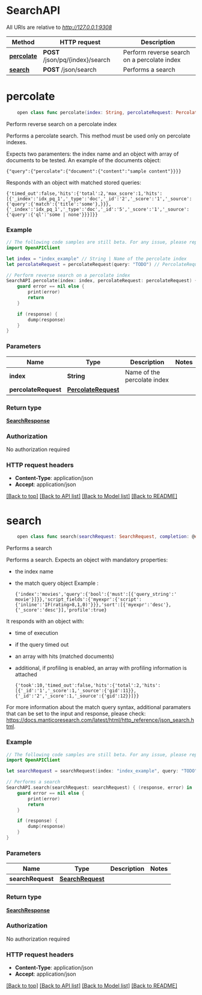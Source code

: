 # SearchAPI

All URIs are relative to *http://127.0.0.1:9308*

Method | HTTP request | Description
------------- | ------------- | -------------
[**percolate**](SearchAPI.md#percolate) | **POST** /json/pq/{index}/search | Perform reverse search on a percolate index
[**search**](SearchAPI.md#search) | **POST** /json/search | Performs a search


# **percolate**
```swift
    open class func percolate(index: String, percolateRequest: PercolateRequest, completion: @escaping (_ data: SearchResponse?, _ error: Error?) -> Void)
```

Perform reverse search on a percolate index

Performs a percolate search. 
This method must be used only on percolate indexes.

Expects two paramenters: the index name and an object with array of documents to be tested.
An example of the documents object:

  ```
  {"query":{"percolate":{"document":{"content":"sample content"}}}}
  ```

Responds with an object with matched stored queries: 

  ```
  {'timed_out':false,'hits':{'total':2,'max_score':1,'hits':[{'_index':'idx_pq_1','_type':'doc','_id':'2','_score':'1','_source':{'query':{'match':{'title':'some'},}}},{'_index':'idx_pq_1','_type':'doc','_id':'5','_score':'1','_source':{'query':{'ql':'some | none'}}}]}}
  ```


### Example 
```swift
// The following code samples are still beta. For any issue, please report via http://github.com/OpenAPITools/openapi-generator/issues/new
import OpenAPIClient

let index = "index_example" // String | Name of the percolate index
let percolateRequest = percolateRequest(query: "TODO") // PercolateRequest | 

// Perform reverse search on a percolate index
SearchAPI.percolate(index: index, percolateRequest: percolateRequest) { (response, error) in
    guard error == nil else {
        print(error)
        return
    }

    if (response) {
        dump(response)
    }
}
```

### Parameters

Name | Type | Description  | Notes
------------- | ------------- | ------------- | -------------
 **index** | **String** | Name of the percolate index | 
 **percolateRequest** | [**PercolateRequest**](PercolateRequest.md) |  | 

### Return type

[**SearchResponse**](SearchResponse.md)

### Authorization

No authorization required

### HTTP request headers

 - **Content-Type**: application/json
 - **Accept**: application/json

[[Back to top]](#) [[Back to API list]](../README.md#documentation-for-api-endpoints) [[Back to Model list]](../README.md#documentation-for-models) [[Back to README]](../README.md)

# **search**
```swift
    open class func search(searchRequest: SearchRequest, completion: @escaping (_ data: SearchResponse?, _ error: Error?) -> Void)
```

Performs a search

Performs a search. 
Expects an object with mandatory properties:
* the index name
* the match query object
Example :

  ```
  {'index':'movies','query':{'bool':{'must':[{'query_string':' movie'}]}},'script_fields':{'myexpr':{'script':{'inline':'IF(rating>8,1,0)'}}},'sort':[{'myexpr':'desc'},{'_score':'desc'}],'profile':true}
  ```

It responds with an object with:
- time of execution
- if the query timed out
- an array with hits (matched documents)
- additional, if profiling is enabled, an array with profiling information is attached


  ```
  {'took':10,'timed_out':false,'hits':{'total':2,'hits':[{'_id':'1','_score':1,'_source':{'gid':11}},{'_id':'2','_score':1,'_source':{'gid':12}}]}}
  ```

For more information about the match query syntax, additional paramaters that can be set to the input and response, please check: https://docs.manticoresearch.com/latest/html/http_reference/json_search.html.


### Example 
```swift
// The following code samples are still beta. For any issue, please report via http://github.com/OpenAPITools/openapi-generator/issues/new
import OpenAPIClient

let searchRequest = searchRequest(index: "index_example", query: "TODO", limit: 123, offset: 123, maxMatches: 123, sort: [123], scriptFields: 123, highlight: 123, source: ["source_example"], profile: false) // SearchRequest | 

// Performs a search
SearchAPI.search(searchRequest: searchRequest) { (response, error) in
    guard error == nil else {
        print(error)
        return
    }

    if (response) {
        dump(response)
    }
}
```

### Parameters

Name | Type | Description  | Notes
------------- | ------------- | ------------- | -------------
 **searchRequest** | [**SearchRequest**](SearchRequest.md) |  | 

### Return type

[**SearchResponse**](SearchResponse.md)

### Authorization

No authorization required

### HTTP request headers

 - **Content-Type**: application/json
 - **Accept**: application/json

[[Back to top]](#) [[Back to API list]](../README.md#documentation-for-api-endpoints) [[Back to Model list]](../README.md#documentation-for-models) [[Back to README]](../README.md)

